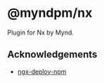 # @myndpm/nx

Plugin for Nx by Mynd.

## Acknowledgements

- [ngx-deploy-npm][1]

[1]: https://github.com/bikecoders/ngx-deploy-npm
